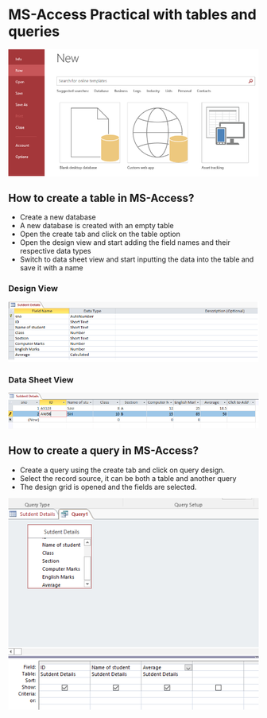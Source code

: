 # MS-Access Practical with tables and queries
![MS-Access new database](new-access.png)
## How to create a table in MS-Access?
- Create a new database
- A new database is created with an empty table
- Open the create tab and click on the table option
- Open the design view and start adding the field names and their respective data types
- Switch to data sheet view and start inputting the data into the table and save it with a name
### Design View
![design view](design-view.png)
### Data Sheet View
![data sheet view](datasheet-view.png)
## How to create a query in MS-Access?
- Create a query using the create tab and click on query design.
- Select the record source, it can be both a table and another query
- The design grid is opened and the fields are selected.


![query-Design](query.png)
